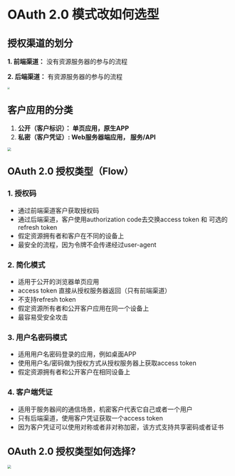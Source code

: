 # OAuth 2.0 模式改如何选型



## 授权渠道的划分

**1. 前端渠道：** 没有资源服务器的参与的流程

**2. 后端渠道：** 有资源服务器的参与的流程

<img src="https://oscimg.oschina.net/oscnet/up-4a168feb1643a2a2c948b06e54b711db22e.png" style="zoom: 33%;" >



## 客户应用的分类

1. **公开（客户标识）： 单页应用，原生APP**
2. **私密（客户凭证）:  Web服务器端应用， 服务/API**

<img src="https://oscimg.oschina.net/oscnet/up-2d2c9ea45b5ef72dba1092e9fc0313ab25c.png" style="zoom:50%;" >





## OAuth 2.0 授权类型（Flow）



### 1. 授权码

- 通过前端渠道客户获取授权码
- 通过后端渠道，客户使用authorization code去交换access token 和 可选的 refresh token
- 假定资源拥有者和客户在不同的设备上
- 最安全的流程，因为令牌不会传递经过user-agent



### 2. 简化模式

- 适用于公开的浏览器单页应用
- access token 直接从授权服务器返回（只有前端渠道）
- 不支持refresh token
- 假定资源所有者和公开客户应用在同一个设备上
- 最容易受安全攻击



### 3. 用户名密码模式

- 适用用户名密码登录的应用，例如桌面APP
- 使用用户名/密码做为授权方式从授权服务器上获取access token
- 假定资源拥有者和公开客户在相同设备上



### 4. 客户端凭证

- 适用于服务器间的通信场景，机密客户代表它自己或者一个用户
- 只有后端渠道，使用客户凭证获取一个access token
- 因为客户凭证可以使用对称或者非对称加密，该方式支持共享密码或者证书





## OAuth 2.0 授权类型如何选择?



<img src="https://oscimg.oschina.net/oscnet/up-387968bd6cfe59a12bf489dc7cc08c66eef.png" style="zoom:50%;" >

